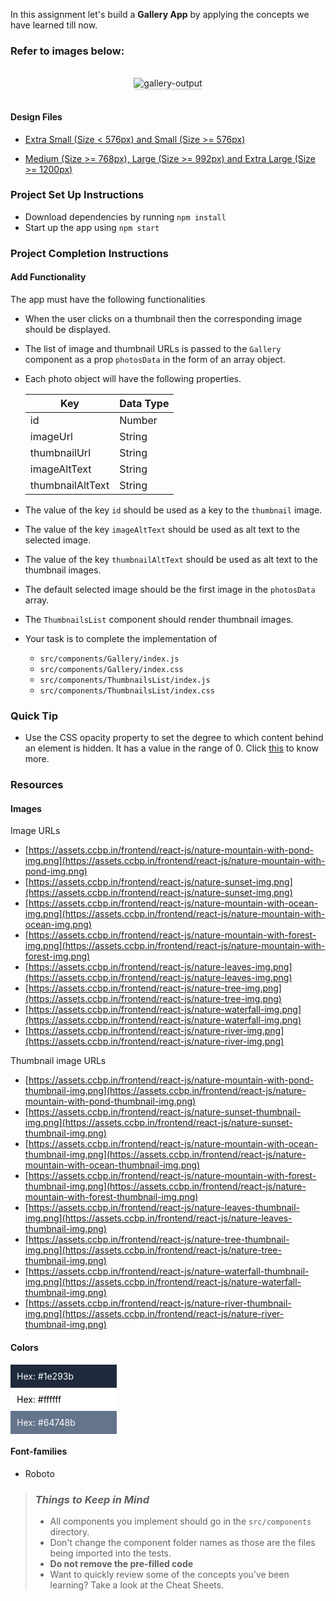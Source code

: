 In this assignment let's build a **Gallery App** by applying the concepts we have learned till now.

### Refer to images below:

<br/>
<div style="text-align: center;">

<img src="https://assets.ccbp.in/frontend/content/react-js/gallery-output.gif" alt="gallery-output" style="max-width:70%;box-shadow:0 2.8px 2.2px rgba(0, 0, 0, 0.12)">

</div>

<br/>

#### Design Files

- [Extra Small (Size < 576px) and Small (Size >= 576px)](https://assets.ccbp.in/frontend/content/react-js/gallery-sm-output.png)
  
- [Medium (Size >= 768px), Large (Size >= 992px) and Extra Large (Size >= 1200px)](https://assets.ccbp.in/frontend/content/react-js/gallery-lg-output.png)

### Project Set Up Instructions

- Download dependencies by running `npm install`
- Start up the app using `npm start`

### Project Completion Instructions

#### Add Functionality

The app must have the following functionalities

- When the user clicks on a thumbnail then the corresponding image should be displayed.

- The list of image and thumbnail URLs is passed to the `Gallery` component as a prop `photosData` in the form of an array object.

- Each photo object will have the following properties.

  | Key              | Data Type |
  | ---------------- | --------- |
  | id               | Number    |
  | imageUrl           | String    |
  | thumbnailUrl     | String    |
  | imageAltText     | String    |
  | thumbnailAltText | String    |

- The value of the key `id` should be used as a key to the `thumbnail` image.
- The value of the key `imageAltText` should be used as alt text to the selected image.
- The value of the key `thumbnailAltText` should be used as alt text to the thumbnail images.
- The default selected image should be the first image in the `photosData` array.
- The `ThumbnailsList` component should render thumbnail images.


- Your task is to complete the implementation of
  - `src/components/Gallery/index.js`
  - `src/components/Gallery/index.css`
  - `src/components/ThumbnailsList/index.js`
  - `src/components/ThumbnailsList/index.css`

### Quick Tip

  - Use the CSS opacity property to set the degree to which content behind an element is hidden. It has a value in the range of 0. Click <a href="https://www.w3schools.com/cssreF/css3_pr_opacity.asp#:~:text=The%20opacity%20property%20sets%20the,and%200%20is%20completely%20transparent." target="_blank">this</a> to know more.

### Resources

#### Images

Image URLs

  - [https://assets.ccbp.in/frontend/react-js/nature-mountain-with-pond-img.png](https://assets.ccbp.in/frontend/react-js/nature-mountain-with-pond-img.png)
  - [https://assets.ccbp.in/frontend/react-js/nature-sunset-img.png](https://assets.ccbp.in/frontend/react-js/nature-sunset-img.png)
  - [https://assets.ccbp.in/frontend/react-js/nature-mountain-with-ocean-img.png](https://assets.ccbp.in/frontend/react-js/nature-mountain-with-ocean-img.png)
  - [https://assets.ccbp.in/frontend/react-js/nature-mountain-with-forest-img.png](https://assets.ccbp.in/frontend/react-js/nature-mountain-with-forest-img.png)
  - [https://assets.ccbp.in/frontend/react-js/nature-leaves-img.png](https://assets.ccbp.in/frontend/react-js/nature-leaves-img.png)
  - [https://assets.ccbp.in/frontend/react-js/nature-tree-img.png](https://assets.ccbp.in/frontend/react-js/nature-tree-img.png)
  - [https://assets.ccbp.in/frontend/react-js/nature-waterfall-img.png](https://assets.ccbp.in/frontend/react-js/nature-waterfall-img.png)
  - [https://assets.ccbp.in/frontend/react-js/nature-river-img.png](https://assets.ccbp.in/frontend/react-js/nature-river-img.png)

Thumbnail image URLs

  - [https://assets.ccbp.in/frontend/react-js/nature-mountain-with-pond-thumbnail-img.png](https://assets.ccbp.in/frontend/react-js/nature-mountain-with-pond-thumbnail-img.png)
  - [https://assets.ccbp.in/frontend/react-js/nature-sunset-thumbnail-img.png](https://assets.ccbp.in/frontend/react-js/nature-sunset-thumbnail-img.png)
  - [https://assets.ccbp.in/frontend/react-js/nature-mountain-with-ocean-thumbnail-img.png](https://assets.ccbp.in/frontend/react-js/nature-mountain-with-ocean-thumbnail-img.png)
  - [https://assets.ccbp.in/frontend/react-js/nature-mountain-with-forest-thumbnail-img.png](https://assets.ccbp.in/frontend/react-js/nature-mountain-with-forest-thumbnail-img.png)
  - [https://assets.ccbp.in/frontend/react-js/nature-leaves-thumbnail-img.png](https://assets.ccbp.in/frontend/react-js/nature-leaves-thumbnail-img.png)
  - [https://assets.ccbp.in/frontend/react-js/nature-tree-thumbnail-img.png](https://assets.ccbp.in/frontend/react-js/nature-tree-thumbnail-img.png)
  - [https://assets.ccbp.in/frontend/react-js/nature-waterfall-thumbnail-img.png](https://assets.ccbp.in/frontend/react-js/nature-waterfall-thumbnail-img.png)
  - [https://assets.ccbp.in/frontend/react-js/nature-river-thumbnail-img.png](https://assets.ccbp.in/frontend/react-js/nature-river-thumbnail-img.png)

#### Colors

<div style="background-color: #1e293b; width: 150px; padding: 10px; color: white">Hex: #1e293b</div>
<div style="background-color: #ffffff; width: 150px; padding: 10px; color: black">Hex: #ffffff</div>
<div style="background-color: #64748b; width: 150px; padding: 10px; color: white">Hex: #64748b</div>


#### Font-families

- Roboto

> ### _Things to Keep in Mind_
>
> - All components you implement should go in the `src/components` directory.
> - Don't change the component folder names as those are the files being
>   imported into the tests.
> - **Do not remove the pre-filled code**
> - Want to quickly review some of the concepts you’ve been learning? Take a
>   look at the Cheat Sheets.
